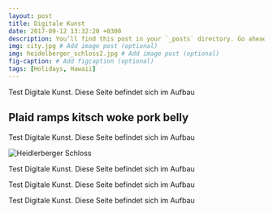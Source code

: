 ```yaml
---
layout: post
title: Digitale Kunst
date: 2017-09-12 13:32:20 +0300
description: You’ll find this post in your `_posts` directory. Go ahead and edit it and re-build the site to see your changes. # Add post description (optional)
img: city.jpg # Add image post (optional)
img: heidelberger_schloss2.jpg # Add image post (optional)
fig-caption: # Add figcaption (optional)
tags: [Holidays, Hawaii]
---
```

Test Digitale Kunst. Diese Seite befindet sich im Aufbau 

## Plaid ramps kitsch woke pork belly
Test Digitale Kunst. Diese Seite befindet sich im Aufbau 

![Heidlerberger Schloss]({{site.baseurl}}/assets/img/heidelberger_schloss2.jpg)

Test Digitale Kunst. Diese Seite befindet sich im Aufbau 



Test Digitale Kunst. Diese Seite befindet sich im Aufbau 



Test Digitale Kunst. Diese Seite befindet sich im Aufbau 
